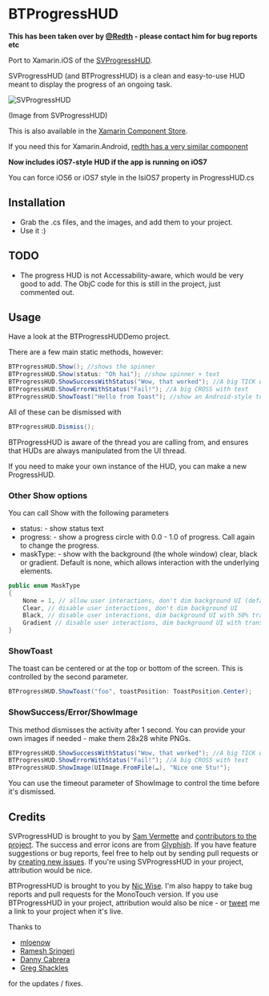 BTProgressHUD
=============

__This has been taken over by [@Redth](https://github.com/redth) - please contact him for bug reports etc__

Port to Xamarin.iOS of the [SVProgressHUD](https://github.com/samvermette/SVProgressHUD). 

SVProgressHUD (and BTProgressHUD) is a clean and easy-to-use HUD meant to display the progress of an ongoing task.

![SVProgressHUD](http://f.cl.ly/items/3r2x0b1E1O2F0V422a3R/screenshots2.png)

(Image from SVProgressHUD)

This is also available in the [Xamarin Component Store](https://components.xamarin.com/view/btprogresshud/). 

If you need this for Xamarin.Android, [redth has a very similar component](https://github.com/Redth/AndHUD)

__Now includes iOS7-style HUD if the app is running on iOS7__

You can force iOS6 or iOS7 style in the IsiOS7 property in ProgressHUD.cs



## Installation

* Grab the .cs files, and the images, and add them to your project.
* Use it :)

## TODO

* The progress HUD is not Accessability-aware, which would be very good to add. The ObjC code for this is still in the project, just commented out.

## Usage

Have a look at the BTProgressHUDDemo project.

There are a few main static methods, however:

```csharp
BTProgressHUD.Show(); //shows the spinner
BTProgressHUD.Show(status: "Oh hai"); //show spinner + text
BTProgressHUD.ShowSuccessWithStatus("Wow, that worked"); //A big TICK with text
BTProgressHUD.ShowErrorWithStatus("Fail!"); //A big CROSS with text
BTProgressHUD.ShowToast("Hello from Toast"); //show an Android-style toast
```
All of these can be dismissed with

```csharp
BTProgressHUD.Dismiss();
```

BTProgressHUD is aware of the thread you are calling from, and ensures that HUDs are always manipulated from the UI thread.

If you need to make your own instance of the HUD, you can make a new ProgressHUD.

### Other Show options

You can call Show with the following parameters
* status: <string> - show status text
* progress: <float> - show a progress circle with 0.0 - 1.0 of progress. Call again to change the progress.
* maskType: <MaskType> - show with the background (the whole window) clear, black or gradient. Default is none, which allows interaction with the underlying elements.

```csharp
public enum MaskType
{
	None = 1, // allow user interactions, don't dim background UI (default)
	Clear, // disable user interactions, don't dim background UI
	Black, // disable user interactions, dim background UI with 50% translucent black
	Gradient // disable user interactions, dim background UI with translucent radial gradient (a-la-alertView)
}
```

### ShowToast
The toast can be centered or at the top or bottom of the screen. This is controlled by the second parameter.

```csharp
BTProgressHUD.ShowToast("foo", toastPosition: ToastPosition.Center);
```

### ShowSuccess/Error/ShowImage
This method dismisses the activity after 1 second. You can provide your own images if needed - make them 28x28 white PNGs.

```csharp
BTProgressHUD.ShowSuccessWithStatus("Wow, that worked"); //A big TICK with text
BTProgressHUD.ShowErrorWithStatus("Fail!"); //A big CROSS with text
BTProgressHUD.ShowImage(UIImage.FromFile(…), "Nice one Stu!");
```

You can use the timeout parameter of ShowImage to control the time before it's dismissed.


## Credits

SVProgressHUD is brought to you by [Sam Vermette](http://samvermette.com) and [contributors to the project](https://github.com/samvermette/SVProgressHUD/contributors). The success and error icons are from [Glyphish](http://glyphish.com/). If you have feature suggestions or bug reports, feel free to help out by sending pull requests or by [creating new issues](https://github.com/samvermette/SVProgressHUD/issues/new). If you're using SVProgressHUD in your project, attribution would be nice.

BTProgressHUD is brought to you by [Nic Wise](http://www.fastchicken.co.nz/). I'm also happy to take bug reports and pull 
requests for the MonoTouch version. If you use BTProgressHUD in your project, attribution would also be 
nice - or [tweet](http://twitter.com/fastchicken) me a link to your project when it's live.

Thanks to 

* [mloenow](https://github.com/mloenow)
* [Ramesh Sringeri](https://github.com/idispose) 
* [Danny Cabrera](https://github.com/dannycabrera)
* [Greg Shackles](https://github.com/gshackles)

for the updates / fixes.

